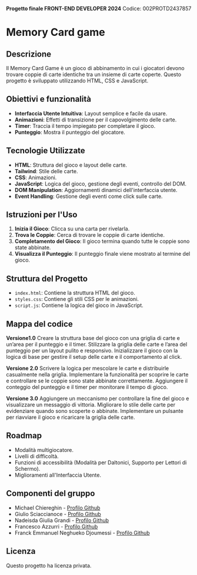 
**Progetto finale FRONT-END DEVELOPER 2024**
Codice: 002PROTD2437857

# Memory Card game

## Descrizione
Il Memory Card Game è un gioco di abbinamento in cui i giocatori devono trovare coppie di carte identiche tra un insieme di carte coperte. Questo progetto è sviluppato utilizzando HTML, CSS e JavaScript.

## Obiettivi e funzionalità
- **Interfaccia Utente Intuitiva**: Layout semplice e facile da usare.
- **Animazioni**: Effetti di transizione per il capovolgimento delle carte.
- **Timer**: Traccia il tempo impiegato per completare il gioco.
- **Punteggio**: Mostra il punteggio del giocatore.

## Tecnologie Utilizzate
- **HTML**: Struttura del gioco e layout delle carte.
- **Tailwind**: Stile delle carte.
- **CSS**: Animazioni.
- **JavaScript**: Logica del gioco, gestione degli eventi, controllo del DOM.
- **DOM Manipulation**: Aggiornamenti dinamici dell'interfaccia utente.
- **Event Handling**: Gestione degli eventi come click sulle carte.

## Istruzioni per l'Uso
1. **Inizia il Gioco**: Clicca su una carta per rivelarla.
2. **Trova le Coppie**: Cerca di trovare le coppie di carte identiche.
3. **Completamento del Gioco**: Il gioco termina quando tutte le coppie sono state abbinate.
4. **Visualizza il Punteggio**: Il punteggio finale viene mostrato al termine del gioco.

## Struttura del Progetto

- `index.html`: Contiene la struttura HTML del gioco.
- `styles.css`: Contiene gli stili CSS per le animazioni.
- `script.js`: Contiene la logica del gioco in JavaScript.

## Mappa del codice
**Versione1.0**
Creare la struttura base del gioco con una griglia di carte e un’area per il punteggio e il timer.
Stilizzare la griglia delle carte e l’area del punteggio per un layout pulito e responsivo.
Inizializzare il gioco con la logica di base per gestire il setup delle carte e il comportamento al click.

**Versione 2.0**
Scrivere la logica per mescolare le carte e distribuirle casualmente nella griglia.
Implementare la funzionalità per scoprire le carte e controllare se le coppie sono state abbinate correttamente.
Aggiungere il conteggio del punteggio e il timer per monitorare il tempo di gioco.

**Versione 3.0**
Aggiungere un meccanismo per controllare la fine del gioco e visualizzare un messaggio di vittoria.
Migliorare lo stile delle carte per evidenziare quando sono scoperte o abbinate.
Implementare un pulsante per riavviare il gioco e ricaricare la griglia delle carte.

## Roadmap
- Modalità multigiocatore.
- Livelli di difficoltà.
- Funzioni di accessibilità (Modalità per Daltonici, Supporto per Lettori di Schermo).
- Miglioramenti all'Interfaccia Utente.

## Componenti del gruppo
- Michael Chiereghin - [Profilo Github](https://github.com/Michaelcrg)
- Giulio Sciaccianoce - [Profilo Github](https://github.com/GiulioScaccianoce)
- Nadeisda Giulia Grandi - [Profilo Github](https://github.com/Nadeisda)
- Francesco Azzurri - [Profilo Github](https://github.com/FrancescoAzzurri)
- Franck Emmanuel Neghueko Djoumessi - [Profilo Github](https://github.com/FranckEmmanuel89)

## Licenza
Questo progetto ha licenza privata.